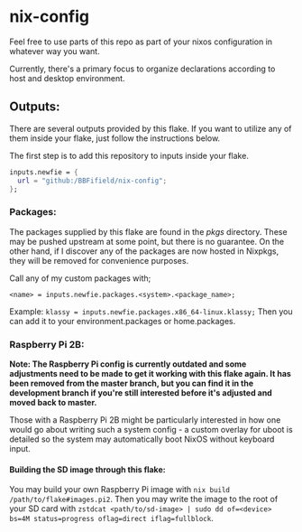 # nix-config

Feel free to use parts of this repo as part of your nixos configuration in whatever way you want. 

Currently, there's a primary focus to organize declarations according to host and desktop environment.

## Outputs:

There are several outputs provided by this flake. If you want to utilize any of them inside your flake, just follow the instructions below.

The first step is to add this repository to inputs inside your flake. 

```nix 
inputs.newfie = {
  url = "github:/BBFifield/nix-config";
};
```

### Packages:

The packages supplied by this flake are found in the _pkgs_ directory. These may be pushed upstream at some point, but there is no guarantee. On the other hand, if I discover any of the packages are now hosted in Nixpkgs, they will be removed for convenience purposes.

Call any of my custom packages with;

`<name> = inputs.newfie.packages.<system>.<package_name>;`

Example: `klassy = inputs.newfie.packages.x86_64-linux.klassy;` Then you can add it to your environment.packages or home.packages.

### Raspberry Pi 2B:

**Note: The Raspberry Pi config is currently outdated and some adjustments need to be made to get it working with this flake again. It has been removed from the master branch, but you can find it in the development branch if you're still interested before it's adjusted and moved back to master.**

Those with a Raspberry Pi 2B might be particularly interested in how one would go about writing such a system config - a custom overlay for uboot is detailed so the system may automatically boot NixOS without keyboard input.

#### Building the SD image through this flake:
You may build your own Raspberry Pi image with `nix build /path/to/flake#images.pi2`. Then you may write the image to the root of your
SD card with `zstdcat <path/to/sd-image> | sudo dd of=<device> bs=4M status=progress oflag=direct iflag=fullblock`.
